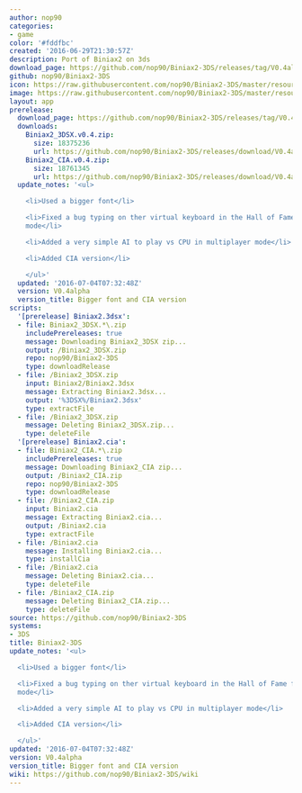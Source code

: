 ```yaml
---
author: nop90
categories:
- game
color: '#fddfbc'
created: '2016-06-29T21:30:57Z'
description: Port of Biniax2 on 3ds
download_page: https://github.com/nop90/Biniax2-3DS/releases/tag/V0.4alpha
github: nop90/Biniax2-3DS
icon: https://raw.githubusercontent.com/nop90/Biniax2-3DS/master/resources/icon.png
image: https://raw.githubusercontent.com/nop90/Biniax2-3DS/master/resources/banner.png
layout: app
prerelease:
  download_page: https://github.com/nop90/Biniax2-3DS/releases/tag/V0.4alpha
  downloads:
    Biniax2_3DSX.v0.4.zip:
      size: 18375236
      url: https://github.com/nop90/Biniax2-3DS/releases/download/V0.4alpha/Biniax2_3DSX.v0.4.zip
    Biniax2_CIA.v0.4.zip:
      size: 18761345
      url: https://github.com/nop90/Biniax2-3DS/releases/download/V0.4alpha/Biniax2_CIA.v0.4.zip
  update_notes: '<ul>

    <li>Used a bigger font</li>

    <li>Fixed a bug typing on ther virtual keyboard in the Hall of Fame for tactica
    mode</li>

    <li>Added a very simple AI to play vs CPU in multiplayer mode</li>

    <li>Added CIA version</li>

    </ul>'
  updated: '2016-07-04T07:32:48Z'
  version: V0.4alpha
  version_title: Bigger font and CIA version
scripts:
  '[prerelease] Biniax2.3dsx':
  - file: Biniax2_3DSX.*\.zip
    includePrereleases: true
    message: Downloading Biniax2_3DSX zip...
    output: /Biniax2_3DSX.zip
    repo: nop90/Biniax2-3DS
    type: downloadRelease
  - file: /Biniax2_3DSX.zip
    input: Biniax2/Biniax2.3dsx
    message: Extracting Biniax2.3dsx...
    output: '%3DSX%/Biniax2.3dsx'
    type: extractFile
  - file: /Biniax2_3DSX.zip
    message: Deleting Biniax2_3DSX.zip...
    type: deleteFile
  '[prerelease] Biniax2.cia':
  - file: Biniax2_CIA.*\.zip
    includePrereleases: true
    message: Downloading Biniax2_CIA zip...
    output: /Biniax2_CIA.zip
    repo: nop90/Biniax2-3DS
    type: downloadRelease
  - file: /Biniax2_CIA.zip
    input: Biniax2.cia
    message: Extracting Biniax2.cia...
    output: /Biniax2.cia
    type: extractFile
  - file: /Biniax2.cia
    message: Installing Biniax2.cia...
    type: installCia
  - file: /Biniax2.cia
    message: Deleting Biniax2.cia...
    type: deleteFile
  - file: /Biniax2_CIA.zip
    message: Deleting Biniax2_CIA.zip...
    type: deleteFile
source: https://github.com/nop90/Biniax2-3DS
systems:
- 3DS
title: Biniax2-3DS
update_notes: '<ul>

  <li>Used a bigger font</li>

  <li>Fixed a bug typing on ther virtual keyboard in the Hall of Fame for tactica
  mode</li>

  <li>Added a very simple AI to play vs CPU in multiplayer mode</li>

  <li>Added CIA version</li>

  </ul>'
updated: '2016-07-04T07:32:48Z'
version: V0.4alpha
version_title: Bigger font and CIA version
wiki: https://github.com/nop90/Biniax2-3DS/wiki
---
```

